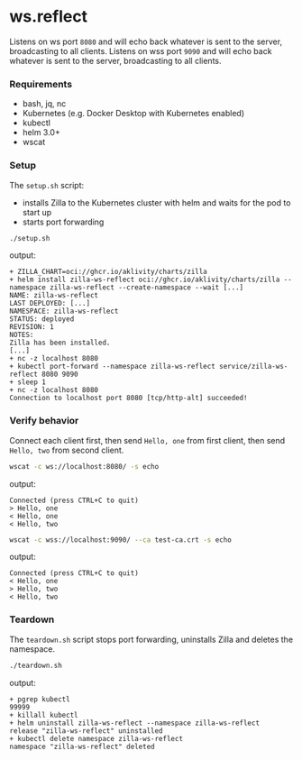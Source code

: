 # ws.reflect

Listens on ws port `8080` and will echo back whatever is sent to the server, broadcasting to all clients.
Listens on wss port `9090` and will echo back whatever is sent to the server, broadcasting to all clients.

### Requirements

- bash, jq, nc
- Kubernetes (e.g. Docker Desktop with Kubernetes enabled)
- kubectl
- helm 3.0+
- wscat

### Setup

The `setup.sh` script:

- installs Zilla to the Kubernetes cluster with helm and waits for the pod to start up
- starts port forwarding

```bash
./setup.sh
```

output:

```text
+ ZILLA_CHART=oci://ghcr.io/aklivity/charts/zilla
+ helm install zilla-ws-reflect oci://ghcr.io/aklivity/charts/zilla --namespace zilla-ws-reflect --create-namespace --wait [...]
NAME: zilla-ws-reflect
LAST DEPLOYED: [...]
NAMESPACE: zilla-ws-reflect
STATUS: deployed
REVISION: 1
NOTES:
Zilla has been installed.
[...]
+ nc -z localhost 8080
+ kubectl port-forward --namespace zilla-ws-reflect service/zilla-ws-reflect 8080 9090
+ sleep 1
+ nc -z localhost 8080
Connection to localhost port 8080 [tcp/http-alt] succeeded!
```

### Verify behavior

Connect each client first, then send `Hello, one` from first client, then send `Hello, two` from second client.

```bash
wscat -c ws://localhost:8080/ -s echo
```

output:

```text
Connected (press CTRL+C to quit)
> Hello, one
< Hello, one
< Hello, two
```

```bash
wscat -c wss://localhost:9090/ --ca test-ca.crt -s echo
```

output:

```text
Connected (press CTRL+C to quit)
< Hello, one
> Hello, two
< Hello, two
```

### Teardown

The `teardown.sh` script stops port forwarding, uninstalls Zilla and deletes the namespace.

```bash
./teardown.sh
```

output:

```text
+ pgrep kubectl
99999
+ killall kubectl
+ helm uninstall zilla-ws-reflect --namespace zilla-ws-reflect
release "zilla-ws-reflect" uninstalled
+ kubectl delete namespace zilla-ws-reflect
namespace "zilla-ws-reflect" deleted
```
